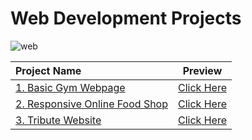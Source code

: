 # Web Development Projects
![web](https://github.com/kishanrajput23/Web-Development-Project/assets/70385488/2f95b3c2-4cd6-4d0a-a8d1-30defd66681f)

|  Project Name  |  Preview  |
|:---------------|:---------:|
|  [1. Basic Gym Webpage](https://github.com/kishanrajput23/Web-Development-Project/tree/main/Projects/Gym_Webpage)  |  [Click Here](https://github.com/kishanrajput23/Web-Development-Project/blob/main/Projects/Gym_Webpage/README.md)  |
|  [2. Responsive Online Food Shop](https://github.com/kishanrajput23/Web-Development-Project/tree/main/Projects/Responsive_Online_Food_Shop)  |  [Click Here](https://github.com/kishanrajput23/Web-Development-Project/blob/main/Projects/Responsive_Online_Food_Shop/README.md)  |
|  [3. Tribute Website](https://github.com/kishanrajput23/Web-Development-Project/tree/main/Projects/Tribute_Website)  |  [Click Here](https://github.com/kishanrajput23/Web-Development-Project/blob/main/Projects/Tribute_Website/README.md)  |
